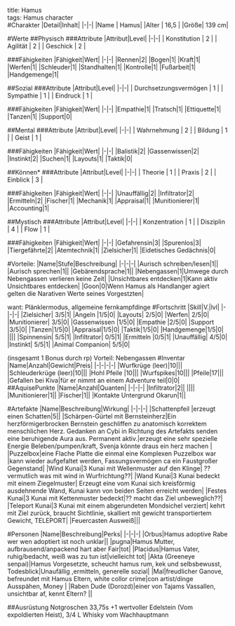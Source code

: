 title: Hamus  
tags: Hamus character  
#Charakter
|Detail|Inhalt|
|-|-|
|Name | Hamus|
|Alter | 16,5 |
|Größe| 139 cm|


#Werte
##Physisch
###Attribute
|Attribut|Level|
|-|-|
| Konstitution | 2 |
| Agilität | 2 |
| Geschick | 2 |

###Fähigkeiten
|Fähigkeit|Wert|
|-|-|
|Rennen|2|
|Bogen|1|
|Kraft|1|
|Werfen|1|
|Schleuder|1|
|Standhalten|1|
|Kontrolle|1|
|Fußarbeit|1|
|Handgemenge|1|


##Sozial
###Attribute 
|Attribut|Level|
|-|-|
| Durchsetzungsvermögen | 1 |
| Sympathie | 1 |
| Eindruck | 1 |


###Fähigkeiten
|Fähigkeit|Wert|
|-|-|
|Empathie|1|
|Tratsch|1|
|Ettiquette|1|
|Tanzen|1|
|Support|0|



##Mental
###Attribute 
|Attribut|Level|
|-|-|
| Wahrnehmung | 2 |
| Bildung | 1 |
| Geist | 1 |


###Fähigkeiten
|Fähigkeit|Wert|
|-|-|
|Balistik|2|
|Gassenwissen|2|
|Instinkt|2|
|Suchen|1|
|Layouts|1|
|Taktik|0|

##Können*
###Attribute 
|Attribut|Level|
|-|-|
| Theorie | 1 |
| Praxis | 2 |
| Einblick | 3 |

###Fähigkeiten
|Fähigkeit|Wert|
|-|-|
|Unauffällig|2|
|Infiltrator|2|
|Ermitteln|2|
|Fischer|1|
|Mechanik|1|
|Appraisal|1|
|Munitionierer|1|
|Accounting|1|

##Mystisch
###Attribute 
|Attribut|Level|
|-|-|
| Konzentration | 1 |
| Disziplin | 4 |
| Flow | 1 |


###Fähigkeiten
|Fähigkeit|Wert|
|-|-|
|Gefahrensin|3|
|Spurenlos|3|
|Tiergefährte|2|
|Atemtechnik|1|
|Zielsicher|1|
|Eidetisches Gedächnis|0|

#Vorteile:
|Name|Stufe|Beschreibung|
|-|-|-|
|Aurisch schreiben/lesen|1||
|Aurisch sprechen|1||
|Gebärendsprache|1||
|Nebengassen|1|Umwege durch Nebengassen verlieren keine Zeit|
|Unsichtbares entdecken|1|Kann aktiv Unsichtbares entdecken|
|Goon|0|Wenn Hamus als Handlanger agiert gelten die Narativen Werte seines Vorgestzten|

want: Plänklermodus, allgemeine fernkampfdinge
#Fortschritt
|Skill|V.|lvl|
|-|-|-|
|Zielsicher| 3/5|1|
|Angeln |1/5|0|
|Layouts| 2/5|0|
|Werfen| 2/5|0|
|Munitionierer| 3/5|0|
|Gassenwissen |1/5|0|
|Empathie |2/5|0|
|Support |3/5|0|
|Tanzen|1/5|0|
|Appraisal|1/5|0|
|Taktik|1/5|0|
|Handgemenge|1/5|0|
||||
|Spinnensin| 5/5|1|
|Infiltrator| 0/5|1|
|Ermitteln |0/5|1|
|Unauffällig| 4/5|0|
|Instinkt| 5/5|1|
|Animal Companion| 5/5|0|

(insgesamt 1 Bonus durch rp) Vorteil: Nebengassen 
#Inventar
|Name|Anzahl|Gewicht|Preis|
|-|-|-|-|
|Wurfkrüge (leer)|10|||
|Schleuderkrüge (leer)|10|||
|Hohl Pfeile |10|||
|Wurfspikes|10|||
|Pfeile|17|||
|Gefallen bei Kiva|für er nimmt an einem Adventure teil|0|0|
##AquisePunkte
|Name|Anzahl|Quanten|
|-|-|-|
|Infiltrator|2||
||||
|Munitionierer|1||
|Fischer|1||
|Kontakte Untergrund Okarun|1||



#Artefakte
|Name|Beschreibung|Wirkung|
|-|-|-|
|Schattenpfeil |erzeugt einen Schatten|5||
|Schärpen-Gürtel mit Bernsteinherz|Ein herzförmigerbrocken Bernstein geschliffen zu anatomisch korrektem menschlichen Herz. Gedanken an Cybi in Richtung des Artefakts senden eine beruhigende Aura aus. Permanent aktiv.|erzeugt eine sehr spezielle Energie Beleben/pumpen/kraft, Svenja könnte draus ein herz machen |
|Puzzelbox|eine Flache Platte die einmal eine Komplexen Puzzelbox war |kann wieder aufgefaltet werden, Fassungsvermögen ca ein Faustgroßer Gegenstand|
|Wind Kunai|3 Kunai mit Wellenmuster auf den Klinge| ?? vermutlich was mit wind in Wurfrichtung??|
|Wand Kunai|3 Kunai bedeckt mit einem Ziegelmuster| Erzeugt eine vom Kunai sich kreisförmig ausdehnende Wand, Kunai kann von beiden Seiten erreicht werden|
|Festes Kunai|3 Kunai mit Kettenmuster bedeckt|?? macht das Ziel unbeweglich??|
|Teleport Kunai|3 Kunai mit einem abgerundeten Mondsichel verziert| kehrt mit Ziel zurück, braucht Sichtlinie, skalliert mit gewicht transportiertem Gewicht, TELEPORT|
|Feuercasten Ausweiß|||

#Personen
|Name|Beschreibung|Perks|
|-|-|-|
|Orbus|Hamus adoptive Rabe wer wen adoptiert ist noch unklar||
|pugna|Hamus Mutter, aufbrausend/anpackend hart aber Fair|tot|
|Placidus|Hamus Vater, ruhig/bedacht, weiß was zu tun ist|vielleicht tot|
|Akta (Greeneye senpai)|Hamus Vorgesetzte, scheucht hamus rum, kek und selbsbewusst, Todesblick|Unaufällig ,ermitteln, generelle sozial|
|Mal|freudlicher Ganove, befreundet mit Hamus Eltern, white collor crime|con artist/dinge Ausspähen, Money |
|Raben Dude (Dorozd)|einer von Tajams Vassallen, unsichtbar af, kennt Eltern? ||


##Ausrüstung
Notgroschen 33,75s +1 wertvoller Edelstein (Vom expoldierten Heist), 3/4 L Whisky vom Wachhauptmann   




